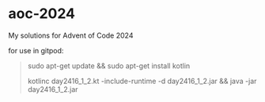 # aoc-2024
My solutions for Advent of Code 2024



for use in gitpod:

> sudo apt-get update && sudo apt-get install kotlin
>
> kotlinc day2416_1_2.kt -include-runtime -d day2416_1_2.jar && java -jar day2416_1_2.jar


